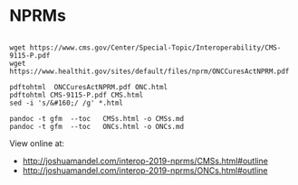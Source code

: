 # NPRMs

```

wget https://www.cms.gov/Center/Special-Topic/Interoperability/CMS-9115-P.pdf
wget https://www.healthit.gov/sites/default/files/nprm/ONCCuresActNPRM.pdf

pdftohtml  ONCCuresActNPRM.pdf ONC.html
pdftohtml CMS-9115-P.pdf CMS.html
sed -i 's/&#160;/ /g' *.html

pandoc -t gfm  --toc   CMSs.html -o CMSs.md
pandoc -t gfm  --toc   ONCs.html -o ONCs.md

```

View online at:

* http://joshuamandel.com/interop-2019-nprms/CMSs.html#outline
* http://joshuamandel.com/interop-2019-nprms/ONCs.html#outline
